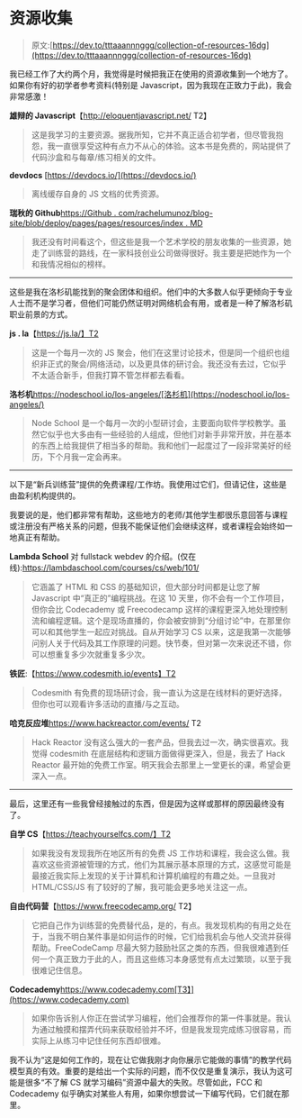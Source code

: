 # 资源收集

> 原文:[https://dev.to/tttaaannnggg/collection-of-resources-16dg](https://dev.to/tttaaannnggg/collection-of-resources-16dg)

我已经工作了大约两个月，我觉得是时候把我正在使用的资源收集到一个地方了。如果你有好的初学者参考资料(特别是 Javascript，因为我现在正致力于此)，我会非常感激！

**雄辩的 Javascript**【http://eloquentjavascript.net/ T2】

> 这是我学习的主要资源。据我所知，它并不真正适合初学者，但尽管我抱怨，我一直很享受这种有点力不从心的体验。这本书是免费的，网站提供了代码沙盒和与每章/练习相关的文件。

**devdocs** [https://devdocs.io/](https://devdocs.io/)

> 离线缓存自身的 JS 文档的优秀资源。

**瑞秋的 Github**[https://Github . com/rachelumunoz/blog-site/blob/deploy/pages/pages/resources/index . MD](https://github.com/rachelumunoz/blog-site/blob/deploy/pages/pages/resources/index.md)

> 我还没有时间看这个，但这些是我一个艺术学校的朋友收集的一些资源，她走了训练营的路线，在一家科技创业公司做得很好。我主要是把她作为一个和我情况相似的榜样。

* * *

这些是我在洛杉矶能找到的聚会团体和组织。他们中的大多数人似乎更倾向于专业人士而不是学习者，但他们可能仍然证明对网络机会有用，或者是一种了解洛杉矶职业前景的方式。

**js . la**【https://js.la/】T2

> 这是一个每月一次的 JS 聚会，他们在这里讨论技术，但是同一个组织也组织非正式的聚会/网络活动，以及更具体的研讨会。我还没有去过，它似乎不太适合新手，但我打算不管怎样都去看看。

**洛杉机**https://nodeschool.io/los-angeles/[洛杉机](https://nodeschool.io/los-angeles/)

> Node School 是一个每月一次的小型研讨会，主要面向软件学校教学。虽然它似乎也大多由有一些经验的人组成，但他们对新手非常开放，并在基本的东西上给我提供了相当多的帮助。我和他们一起度过了一段非常美好的经历，下个月我一定会再来。

* * *

以下是“新兵训练营”提供的免费课程/工作坊。我使用过它们，但请记住，这些是由盈利机构提供的。

我要说的是，他们都非常有帮助，这些地方的老师/其他学生都很乐意回答与课程或注册没有严格关系的问题，但我不能保证他们会继续这样，或者课程会始终如一地真正有帮助。

**Lambda School** 对 fullstack webdev 的介绍。(仅在线):https://lambdaschool.com/courses/cs/web/101/

> 它涵盖了 HTML 和 CSS 的基础知识，但大部分时间都是让您了解 Javascript 中“真正的”编程挑战。在这 10 天里，你不会有一个工作项目，但你会比 Codecademy 或 Freecodecamp 这样的课程更深入地处理控制流和编程逻辑。这个是现场直播的，你会被安排到“分组讨论”中，在那里你可以和其他学生一起应对挑战。自从开始学习 CS 以来，这是我第一次能够问别人关于代码及其工作原理的问题。快节奏，但对第一次来说还不错，你可以想重复多少次就重复多少次。

**铁匠**:【https://www.codesmith.io/events】T2

> Codesmith 有免费的现场研讨会，我一直认为这是在线材料的更好选择，但你也可以观看许多活动的直播/与之互动。

**哈克反应堆**https://www.hackreactor.com/events/ T2

> Hack Reactor 没有这么强大的一套产品，但我去过一次，确实很喜欢。我觉得 codesmith 在底层结构和逻辑方面做得更深入，但是，我去了 Hack Reactor 最开始的免费工作室。明天我会去那里上一堂更长的课，希望会更深入一点。

* * *

最后，这里还有一些我曾经接触过的东西，但是因为这样或那样的原因最终没有了。

**自学 CS**【https://teachyourselfcs.com/】T2

> 如果我没有发现我所在地区所有的免费 JS 工作坊和课程，我会这么做。我喜欢这些资源被管理的方式，他们为其展示基本原理的方式，这感觉可能是最接近我实际上发现的关于计算机和计算机编程的有趣之处。一旦我对 HTML/CSS/JS 有了较好的了解，我可能会更多地关注这一点。

**自由代码营**【https://www.freecodecamp.org/ T2】

> 它把自己作为训练营的免费替代品，是的，有点。我发现机构的有用之处在于，当我不明白某件事是如何运作的时候，它们给我机会与他人交流并获得帮助。FreeCodeCamp 尽最大努力鼓励社区之类的东西，但我很难遇到任何一个真正致力于此的人，而且这些练习本身感觉有点太过繁琐，以至于我很难记住信息。

**Codecademy**https://www.codecademy.com[T3】](https://www.codecademy.com)

> 如果你告诉别人你正在尝试学习编程，他们会推荐你的第一件事就是。我认为通过触摸和摆弄代码来获取经验并不坏，但是我发现完成练习很容易，而实际上从练习中记住任何东西却很难。

我不认为“这是如何工作的，现在让它做我刚才向你展示它能做的事情”的教学代码模型真的有效。重要的是给出一个实际的问题，而不仅仅是重复演示，我认为这可能是很多“不了解 CS 就学习编码”资源中最大的失败。尽管如此，FCC 和 Codecademy 似乎确实对某些人有用，如果你想尝试一下编写代码，它们就在那里。